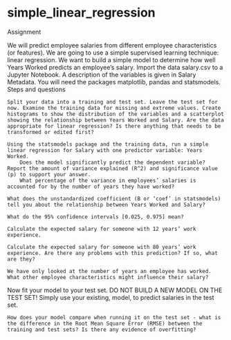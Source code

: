 # simple_linear_regression
Assignment

We will predict employee salaries from different employee characteristics (or features). We are going to use a simple supervised learning technique: linear regression. We want to build a simple model to determine how well Years Worked predicts an employee’s salary. Import the data salary.csv to a Jupyter Notebook. A description of the variables is given in Salary Metadata. You will need the packages matplotlib, pandas and statsmodels.
Steps and questions

    Split your data into a training and test set. Leave the test set for now. Examine the training data for missing and extreme values. Create histograms to show the distribution of the variables and a scatterplot showing the relationship between Years Worked and Salary. Are the data appropriate for linear regression? Is there anything that needs to be transformed or edited first?

    Using the statsmodels package and the training data, run a simple linear regression for Salary with one predictor variable: Years Worked.
        Does the model significantly predict the dependent variable? Report the amount of variance explained (R^2) and significance value (p) to support your answer.
        What percentage of the variance in employees’ salaries is accounted for by the number of years they have worked?

    What does the unstandardized coefficient (B or ‘coef’ in statsmodels) tell you about the relationship between Years Worked and Salary?

    What do the 95% confidence intervals [0.025, 0.975] mean?

    Calculate the expected salary for someone with 12 years’ work experience.

    Calculate the expected salary for someone with 80 years’ work experience. Are there any problems with this prediction? If so, what are they?

    We have only looked at the number of years an employee has worked. What other employee characteristics might influence their salary?

Now fit your model to your test set. DO NOT BUILD A NEW MODEL ON THE TEST SET! Simply use your existing, model, to predict salaries in the test set.

    How does your model compare when running it on the test set - what is the difference in the Root Mean Square Error (RMSE) between the training and test sets? Is there any evidence of overfitting?

